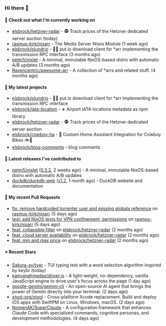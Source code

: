 ### Hi there 👋

#### 👷 Check out what I'm currently working on

- [elsbrock/hetzner-radar](https://github.com/elsbrock/hetzner-radar) - 🕵️ Track prices of the Hetzner dedicated server auction (today)
- [rasmus-kirk/nixarr](https://github.com/rasmus-kirk/nixarr) - The Media Server Nixos Module (1 week ago)
- [elsbrock/plundrio](https://github.com/elsbrock/plundrio) - 🏴‍☠️ put.io download client for *arr implementing the transmission RPC interface (3 months ago)
- [petm5/nixlet](https://github.com/petm5/nixlet) - A minimal, immutable NixOS-based distro with automatic A/B updates (3 months ago)
- [Ravencentric/awesome-arr](https://github.com/Ravencentric/awesome-arr) - A collection of *arrs and related stuff. (4 months ago)

#### 🌱 My latest projects

- [elsbrock/plundrio](https://github.com/elsbrock/plundrio) - 🏴‍☠️ put.io download client for *arr implementing the transmission RPC interface
- [elsbrock/iata-location](https://github.com/elsbrock/iata-location) - ✈️ Airport IATA locations metadata as npm library
- [elsbrock/hetzner-radar](https://github.com/elsbrock/hetzner-radar) - 🕵️ Track prices of the Hetzner dedicated server auction
- [elsbrock/cowboy-ha](https://github.com/elsbrock/cowboy-ha) - 🤠 Custom Home Assistant Integration for Cowboy Bikes 🚲💨
- [elsbrock/blog-comments](https://github.com/elsbrock/blog-comments) - blog comments

#### 🔭 Latest releases I've contributed to

- [petm5/nixlet](https://github.com/petm5/nixlet) ([0.3.2](https://github.com/petm5/nixlet/releases/tag/0.3.2), 2 weeks ago) - A minimal, immutable NixOS-based distro with automatic A/B updates
- [duckdb/duckdb-web](https://github.com/duckdb/duckdb-web) ([v1.2](https://github.com/duckdb/duckdb-web/releases/tag/v1.2), 1 month ago) - DuckDB website and documentation

#### 🔨 My recent Pull Requests

- [fix: remove hardcoded torrenter user and missing globals reference](https://github.com/rasmus-kirk/nixarr/pull/72) on [rasmus-kirk/nixarr](https://github.com/rasmus-kirk/nixarr) (5 days ago)
- [test: add NixOS tests for VPN confinement, permissions](https://github.com/rasmus-kirk/nixarr/pull/71) on [rasmus-kirk/nixarr](https://github.com/rasmus-kirk/nixarr) (5 days ago)
- [feat: collapsible filter](https://github.com/elsbrock/hetzner-radar/pull/170) on [elsbrock/hetzner-radar](https://github.com/elsbrock/hetzner-radar) (2 months ago)
- [feat: cloud server availability](https://github.com/elsbrock/hetzner-radar/pull/164) on [elsbrock/hetzner-radar](https://github.com/elsbrock/hetzner-radar) (2 months ago)
- [feat: min and max price](https://github.com/elsbrock/hetzner-radar/pull/159) on [elsbrock/hetzner-radar](https://github.com/elsbrock/hetzner-radar) (2 months ago)

#### ⭐ Recent Stars

- [Sakura-sx/typr](https://github.com/Sakura-sx/typr) - TUI typing test with a word selection algorithm inspired by keybr (today)
- [kamranahmedse/driver.js](https://github.com/kamranahmedse/driver.js) - A light-weight, no-dependency, vanilla JavaScript engine to drive user&#39;s focus across the page (1 day ago)
- [google-gemini/gemini-cli](https://github.com/google-gemini/gemini-cli) - An open-source AI agent that brings the power of Gemini directly into your terminal. (2 days ago)
- [xtool-org/xtool](https://github.com/xtool-org/xtool) - Cross-platform Xcode replacement. Build and deploy iOS apps with SwiftPM on Linux, Windows, macOS. (2 days ago)
- [NomenAK/SuperClaude](https://github.com/NomenAK/SuperClaude) - A configuration framework that enhances Claude Code with specialized commands, cognitive personas, and development methodologies. (4 days ago)
